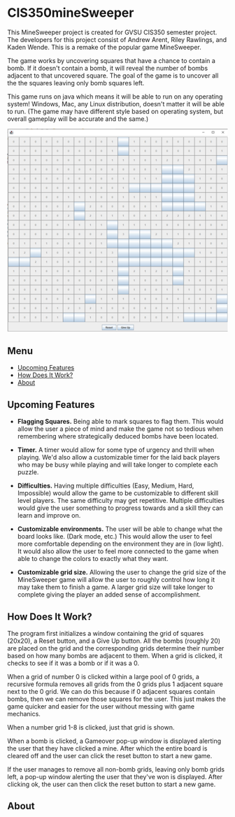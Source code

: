 # CIS350mineSweeper

This MineSweeper project is created for GVSU CIS350 semester project. The developers for this project consist of Andrew Arent, Riley Rawlings, and Kaden Wende. This is a remake of the popular game MineSweeper. 

The game works by uncovering squares that have a chance to contain a bomb. If it doesn't contain a bomb, it will reveal the number of bombs adjacent to that uncovered square. The goal of the game is to uncover all the the squares leaving only bomb squares left. 

This game runs on java which means it will be able to run on any operating system! Windows, Mac, any Linux distribution, doesn't matter it will be able to run. (The game may have different style based on operating system, but overall gameplay will be accurate and the same.)

<img src="https://github.com/AndrewACodes/CIS350mineSweeper/blob/0cc9b27dc9dbaafff042d513eef4fa417a347d44/READMEpics/minesweeperpic.png" alt="---" style="max-width: 100%;" />

## Menu

- [Upcoming Features](#upcoming-features)
- [How Does It Work?](#how-does-it-work)
- [About](#about)

## Upcoming Features
- **Flagging Squares.** Being able to mark squares to flag them. This would allow the user a piece of mind and make the game not so tedious when remembering where strategically deduced bombs have been located.


- **Timer.** A timer would allow for some type of urgency and thrill when playing. We'd also allow a customizable timer for the laid back players who may be busy while playing and will take longer to complete each puzzle.


- **Difficulties.** Having multiple difficulties (Easy, Medium, Hard, Impossible) would allow the game to be customizable to different skill level players. The same difficulty may get repetitive. Multiple difficulties would give the user something to progress towards and a skill they can learn and improve on.


- **Customizable environments.** The user will be able to change what the board looks like. (Dark mode, etc.) This would allow the user to feel more comfortable depending on the environment they are in (low light). It would also allow the user to feel more connected to the game when able to change the colors to exactly what they want.


- **Customizable grid size.** Allowing the user to change the grid size of the MineSweeper game will allow the user to roughly control how long it may take them to finish a game. A larger grid size will take longer to complete giving the player an added sense of accomplishment.

## How Does It Work?

The program first initializes a window containing the grid of squares (20x20), a Reset button, and a Give Up button. All the bombs (roughly 20) are placed on the grid and the corresponding grids determine their number based on how many bombs are adjacent to them. When a grid is clicked, it checks to see if it was a bomb or if it was a 0. 

When a grid of number 0 is clicked within a large pool of 0 grids, a recursive formula removes all grids from the 0 grids plus 1 adjacent square next to the 0 grid. We can do this because if 0 adjacent squares contain bombs, then we can remove those squares for the user. This just makes the game quicker and easier for the user without messing with game mechanics. 

When a number grid 1-8 is clicked, just that grid is shown. 

When a bomb is clicked, a Gameover pop-up window is displayed alerting the user that they have clicked a mine. After which the entire board is cleared off and the user can click the reset button to start a new game. 

If the user manages to remove all non-bomb grids, leaving only bomb grids left, a pop-up window alerting the user that they've won is displayed. After clicking ok, the user can then click the reset button to start a new game.

## About

